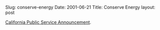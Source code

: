 Slug: conserve-energy
Date: 2001-06-21
Title: Conserve Energy
layout: post

<a href="http://www.devdepot.com/description.html?pcode=AUNPLUG">California Public Service Announcement</a>.

